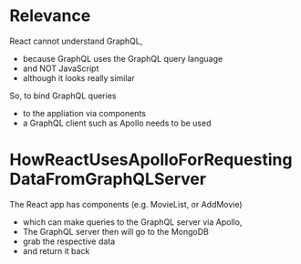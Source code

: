 # Relevance

React cannot understand GraphQL,

- because GraphQL uses the GraphQL query language
- and NOT JavaScript
- although it looks really similar

So, to bind GraphQL queries

- to the appliation via components
- a GraphQL client such as Apollo needs to be used

# HowReactUsesApolloForRequestingDataFromGraphQLServer

The React app has components (e.g. MovieList, or AddMovie)

- which can make queries to the GraphQL server via Apollo,
- The GraphQL server then will go to the MongoDB
- grab the respective data
- and return it back
